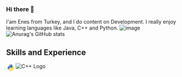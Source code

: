 ### Hi there 👋

I'am Enes from Turkey, and I do content on Development. I really enjoy learning languages like Java, C++ and Python.
![image](https://github-readme-stats.vercel.app/api/top-langs/?username=Reines5&layout=compact&langs_count=8&hide_border=true&title_color=000000&icon_color=000000&text_color=000000&bg_color=ffffff)
![Anurag's GitHub stats](https://github-readme-stats.vercel.app/api?username=Reines5&theme=dark&show_icons=true)

## Skills and Experience

<img align="left" alt="Python" width="26px" src="https://raw.githubusercontent.com/github/explore/cebd63002168a05a6a642f309227eefeccd92950/topics/python/python.png" />
<img src="https://raw.githubusercontent.com/isocpp/logos/master/cpp_logo.png" alt="C++ Logo" width="26" /> 
